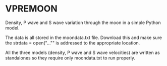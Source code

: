 # VPREMOON
Density, P wave and S wave variation through the moon in a simple Python model. 

The data is all stored in the moondata.txt file. Download this and make sure the strdata = open("...""
is addressed to the appropriate location. 

All the three models (density, P wave and S wave velocities) are written as standalones so they require
only moondata.txt to run properly.
